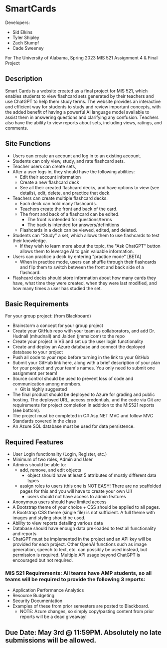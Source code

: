 # SmartCards
Developers:
- Sid Elkins
- Tyler Shipley
- Zach Stumpf
- Cade Sweeney

For The University of Alabama, Spring 2023 MIS 521 Assignment 4 & Final Project

## Description
Smart Cards is a website created as a final project for MIS 521, which enables students to view flashcard sets generated by their teachers and use ChatGPT to help them study terms. The website provides an interactive and efficient way for students to study and review important concepts, with the added benefit of having a powerful AI language model available to assist them in answering questions and clarifying any confusion. Teachers also have the ability to view reports about sets, including views, ratings, and comments.


## Site Functions
- Users can create an account and log in to an existing account.
- Students can only view, study, and rate flashcard sets.
- Teacher users can create sets, 
- After a user logs in, they should have the following abilities:
	- Edit their account information
	- Create a new flashcard deck
	- See all their created flashcard decks, and have options to view (see details), edit, delete, and practice that deck.
- Teachers can create multiple flashcard decks.
	- Each deck can hold many flashcards.
	- Teachers create the front and back of the card.
	- The front and back of a flashcard can be edited.
		- The front is intended for questions/terms
		- The back is intended for answers/definitions
	- Flashcards in a deck can be viewed, edited, and deleted.
- Students can "Study" a set, which allows them to use flashcards to test their knowledge.
	- If they wish to learn more about the topic, the "Ask ChatGPT" button allows them to leverage AI to gain valuable information.
- Users can practice a deck by entering "practice mode" [BETA]
	- When in practice mode, users can shuffle through their flashcards and flip them to switch between the front and back side of a flashcard.
- Flashcard decks should store information about how many cards they have, what time they were created, when they were last modified, and how many times a user has studied the set.

## Basic Requirements
For your group project: (from Blackboard)
- Brainstorm a concept for your group project
- Create your GitHub repo with your team as collaborators, and add Dr. Hudnall (mhudnall) and Jaiden (jmmalcom) to the repo
- Create your project in VS and set up the user login functionality
- Create and deploy an Azure database and connect the deployed database to your project
- Push all code to your repo before turning in the link to your GitHub
- Submit your GitHub link here, along with a brief description of your plan for your project and your team's names. You only need to submit one assignment per team!
- Source control should be used to prevent loss of code and communication among members.
    - Git is highly suggested
- The final product should be deployed to Azure for grading and public hosting. The deployed URL, access credentials, and the code via Git are requirements for project completion in addition to the MIS521 reports (see bottom).
- The project must be completed in C# Asp.NET MVC and follow MVC Standards covered in the class
- An Azure SQL database must be used for data persistence.

## Required Features
- User Login functionality (Login, Register, etc.)
- Minimum of two roles, Admin and User
- Admins should be able to:
    - add, remove, and edit objects
        - object should have at least 5 attributes of mostly different data types
    - assign roles to users (this one is NOT EASY! There are no scaffolded pages for this and you will have to create your own UI)
        - users should not have access to admin features 
- Anonymous users should have limited access
- A Bootstrap theme of your choice + CSS should be applied to all pages.  A Bootstrap CSS theme (single file) is not sufficient. A full theme with images and styling should be used.
- Ability to view reports detailing various data 
- Database should have enough data pre-loaded to test all functionality and reports
- ChatGPT must be implemented in the project and an API key will be provided for each project. Other OpenAI functions such as image generation, speech to text, etc. can possibly be used instead, but permission is required. Multiple API usage beyond ChatGPT is encouraged but not required.

### MIS 521 Requirements: All teams have AMP students, so all teams will be required to provide the following 3 reports:
- Application Performance Analytics
- Resource Budgeting
- Security Documentation
- Examples of these from prior semesters are posted to Blackboard.  
    - NOTE: Azure changes, so simply copy/pasting content from prior reports will be a dead giveaway!

## Due Date: May 3rd @ 11:59PM. Absolutely no late submissions will be allowed.
